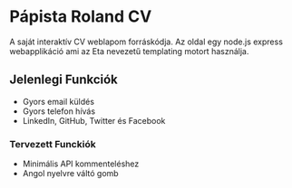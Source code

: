 # Pápista Roland CV
A saját interaktív CV weblapom forráskódja. Az oldal egy node.js express webapplikáció ami az Eta nevezetű templating motort használja.

## Jelenlegi Funkciók
- Gyors email küldés
- Gyors telefon hívás
- LinkedIn, GitHub, Twitter és Facebook

### Tervezett Funckiók
- Minimális API kommenteléshez
- Angol nyelvre váltó gomb
